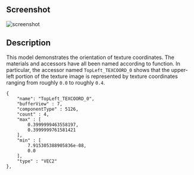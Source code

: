 ## Screenshot

![screenshot](screenshot/screenshot.png)

## Description

This model demonstrates the orientation of texture coordinates.  The materials and accessors have all been named according to function.  In particular, the accessor named `TopLeft_TEXCOORD_0` shows that the upper-left portion of the texture image is represented by texture coordinates ranging from roughly `0.0` to roughly `0.4`.

```
{
    "name": "TopLeft_TEXCOORD_0",
    "bufferView" : 7,
    "componentType" : 5126,
    "count" : 4,
    "max" : [
        0.3999999463558197,
        0.3999999761581421
    ],
    "min" : [
        7.915305388905836e-08,
        0.0
    ],
    "type" : "VEC2"
},
```